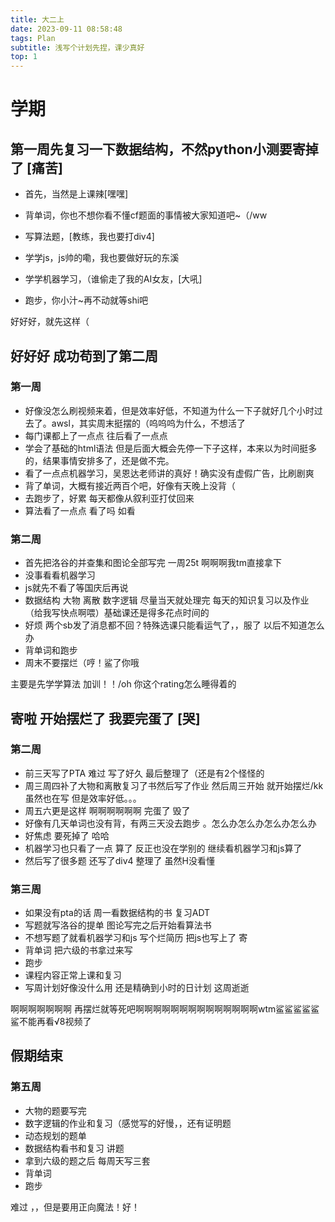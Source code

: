 ```yaml
---
title: 大二上
date: 2023-09-11 08:58:48
tags: Plan
subtitle: 浅写个计划先捏，课少真好
top: 1
---
```


# 学期

## 第一周先复习一下数据结构，不然python小测要寄掉了 [痛苦]



* 首先，当然是上课辣[嘿嘿]

* 背单词，你也不想你看不懂cf题面的事情被大家知道吧~（/ww
* 写算法题，[教练，我也要打div4]
* 学学js，js帅的嘞，我也要做好玩的东溪
* 学学机器学习，（谁偷走了我的AI女友，[大吼]
* 跑步，你小汁~再不动就等shi吧

好好好，就先这样（



## 好好好 成功苟到了第二周

### 第一周 

* 好像没怎么刷视频来着，但是效率好低，不知道为什么一下子就好几个小时过去了。awsl，其实周末挺摆的（呜呜呜为什么，不想活了
* 每门课都上了一点点 往后看了一点点
* 学会了基础的html语法 但是后面大概会先停一下子这样，本来以为时间挺多的，结果事情安排多了，还是做不完。
* 看了一点点机器学习，吴恩达老师讲的真好！确实没有虚假广告，比刷剧爽
* 背了单词，大概有接近两百个吧，好像有天晚上没背（
* 去跑步了，好累 每天都像从叙利亚打仗回来
* 算法看了一点点 看了吗 如看

### 第二周

* 首先把洛谷的并查集和图论全部写完 一周25t 啊啊啊我tm直接拿下
* 没事看看机器学习
* js就先不看了等国庆后再说
* 数据结构 大物 离散 数字逻辑 尽量当天就处理完 每天的知识复习以及作业（给我写快点啊喂）基础课还是得多花点时间的
* 好烦 两个sb发了消息都不回？特殊选课只能看运气了，，服了 以后不知道怎么办 
* 背单词和跑步
* 周末不要摆烂（哼！鲨了你哦

主要是先学学算法 加训！！/oh 你这个rating怎么睡得着的

## 寄啦 开始摆烂了 我要完蛋了 [哭]

### 第二周

* 前三天写了PTA 难过 写了好久 最后整理了（还是有2个怪怪的
* 周三周四补了大物和离散复习了书然后写了作业  然后周三开始 就开始摆烂/kk 虽然也在写 但是效率好低。。。
* 周五六更是这样 啊啊啊啊啊啊    完蛋了 毁了
* 好像有几天单词也没有背，有两三天没去跑步 。怎么办怎么办怎么办怎么办
* 好焦虑 要死掉了 哈哈
* 机器学习也只看了一点 算了  反正也没在学别的 继续看机器学习和js算了
* 然后写了很多题 还写了div4 整理了 虽然H没看懂

### 第三周

* 如果没有pta的话 周一看数据结构的书 复习ADT
* 写题就写洛谷的提单 图论写完之后开始看算法书
* 不想写题了就看机器学习和js 写个烂简历 把js也写上了 寄
* 背单词 把六级的书拿过来写
* 跑步
* 课程内容正常上课和复习
* 写周计划好像没什么用  还是精确到小时的日计划 这周逝逝

啊啊啊啊啊啊啊 再摆烂就等死吧啊啊啊啊啊啊啊啊啊啊啊啊啊啊wtm鲨鲨鲨鲨鲨鲨不能再看√8视频了



## 假期结束

### 第五周

* 大物的题要写完
* 数字逻辑的作业和复习（感觉写的好慢，，还有证明题
* 动态规划的题单
* 数据结构看书和复习 讲题
* 拿到六级的题之后 每周天写三套
* 背单词
* 跑步

难过 ，，但是要用正向魔法！好！
